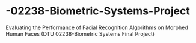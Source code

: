 # -02238-Biometric-Systems-Project
Evaluating the Performance of Facial Recognition  Algorithms on Morphed Human Faces (DTU  02238-Biometric Systems Final Project)
